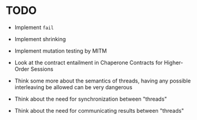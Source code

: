 # TODO

* Implement `fail`

* Implement shrinking
* Implement mutation testing by MITM

* Look at the contract entailment in Chaperone Contracts for Higher-Order Sessions

* Think some more about the semantics of threads, having any possible
  interleaving be allowed can be very dangerous
* Think about the need for synchronization between "threads"
* Think about the need for communicating results between "threads"
